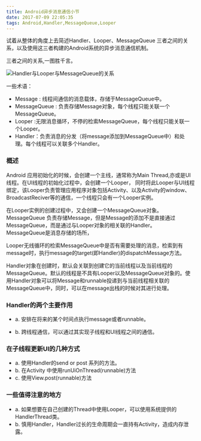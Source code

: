 ```yaml
---
title: Android异步消息通信小节
date: 2017-07-09 22:05:35
tags: Android,Handler,MessageQueue,Looper
---
```

试着从整体的角度上去简述Handler、Looper、MessageQueue
三者之间的关系，以及使用这三者构建的Android系统的异步消息通信机制。


三者之间的关系,一图胜千言。

![Handler与Looper与MessageQueue的关系](http://image.lxway.com/upload/1/36/136c06769c6d0a67f1f05d6fc8e504ac.png)

一些术语：

- Message : 线程间通信的消息载体，存储于MessageQueue中。
- MessageQueue : 负责存储Message对象，每个线程只能关联一个MessageQueue。
- Looper :无限消息循环，不停的检索MessageQueue，每个线程只能关联一个Looper。
- Handler：负责消息的分发（将message添加到MessageQueue中）和处理。每个线程可以关联多个Handler。

### 概述 ###

Android 应用初始化的时候，会创建一个主线，通常称为Main Thread,亦或是UI线程。在UI线程的初始化过程中，会创建一个Looper， 同时将此Looper与UI线程绑定，该Looper负责管理应用程序对象包括Activity、以及Activity的window、BroadcastReciver等的通信，一个线程只会有一个Looper实例。

在Looper实例的创建过程中，又会创建一个MessageQueue对象。MessageQueue 负责存储Message，但是Message的添加不是直接通过MessageQueue，而是通过与Looper对象的相关联的Handler。
MessageQueue是消息存储的场所，

Looper无线循环的检索MessageQueue中是否有需要处理的消息，检索到有message时，执行message的target(即Handler)的dispatchMessage方法。

Handler对象在创建时，默认会关联到创建它的当前线程以及当前线程的MessageQueue。默认的线程是不具有Looper以及MessageQueue对象的。使用Handler对象可以将Message和runnable投递到与当前线程相关联的MessageQueue中，同时，可以在message出栈的时候对其进行处理。

### Handler的两个主要作用 ###

-  a. 安排在将来的某个时间点执行message或者runnable。

-  b. 跨线程通信，可以通过其实现子线程和UI线程之间的通信。


### 在子线程更新UI的几种方式 ###

- a. 使用Handler的send or post 系列的方法。
- b. 在Activity 中使用runUiOnThread(runnable)方法
- c. 使用View.post(runnable)方法


### 一些值得注意的地方 ###
- a. 如果想要在自己创建的Thread中使用Looper，可以使用系统提供的HandlerThread类。
- b. 慎用Handler，Handler过长的生命周期会一直持有Activity，造成内存泄露。